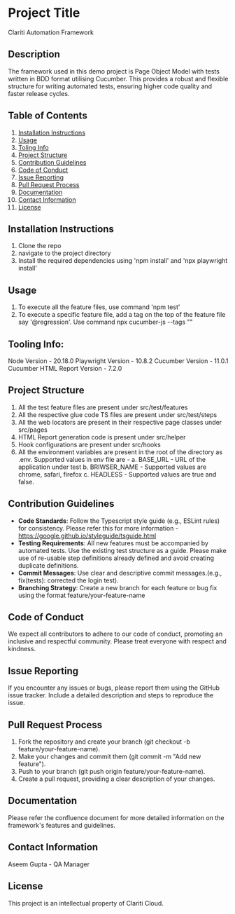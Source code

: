 # Project Title
Clariti Automation Framework

## Description
The framework used in this demo project is Page Object Model with tests written in BDD format utilising Cucumber. This provides a robust and flexible structure for writing automated tests, ensuring higher code quality and faster release cycles.

## Table of Contents
1. [Installation Instructions](#installation-instructions)
2. [Usage](#usage)
3. [Toling Info](#tooling-info)
4. [Project Structure](#project-structure)
5. [Contribution Guidelines](#contribution-guidelines)
6. [Code of Conduct](#code-of-conduct)
7. [Issue Reporting](#issue-reporting)
8. [Pull Request Process](#pull-request-process)
9. [Documentation](#documentation)
10. [Contact Information](#contact-information)
11. [License](#license)

## Installation Instructions
1. Clone the repo
2. navigate to the project directory
3. Install the required dependencies using 'npm install' and 'npx playwright install'

## Usage
1. To execute all the feature files, use command 'npm test'
2. To execute a specific feature file, add a tag on the top of the feature file say '@regression'. Use command npx cucumber-js --tags "<TagName>"  

## Tooling Info:
Node Version - 20.18.0
Playwright Version - 10.8.2
Cucumber Version - 11.0.1
Cucumber HTML Report Version - 7.2.0

## Project Structure
1. All the test feature files are present under src/test/features
2. All the respective glue code TS files are present under src/test/steps
3. All the web locators are present in their respective page classes under src/pages
4. HTML Report generation code is present under src/helper
5. Hook configurations are present under src/hooks
6. All the environment variables are present in the root of the directory as .env. Supported values in env file are - 
 a. BASE_URL - URL of the application under test
 b. BRIWSER_NAME - Supported values are chrome, safari, firefox
 c. HEADLESS - Supported values are true and false. 

## Contribution Guidelines
- **Code Standards**: Follow the Typescript style guide (e.g., ESLint rules) for consistency. Please refer this for more information - https://google.github.io/styleguide/tsguide.html
- **Testing Requirements**: All new features must be accompanied by automated tests. Use the existing test structure as a guide. Please make use of re-usable step definitions already defined and avoid creating duplicate definitions.
- **Commit Messages**: Use clear and descriptive commit messages.(e.g., fix(tests): corrected the login test).
- **Branching Strategy**: Create a new branch for each feature or bug fix using the format feature/your-feature-name

## Code of Conduct
We expect all contributors to adhere to our code of conduct, promoting an inclusive and respectful community. Please treat everyone with respect and kindness.

## Issue Reporting
If you encounter any issues or bugs, please report them using the GitHub issue tracker. Include a detailed description and steps to reproduce the issue.

## Pull Request Process
1. Fork the repository and create your branch (git checkout -b feature/your-feature-name).
2. Make your changes and commit them (git commit -m "Add new feature").
3. Push to your branch (git push origin feature/your-feature-name).
4. Create a pull request, providing a clear description of your changes.

## Documentation
Please refer the confluence document for more detailed information on the framework's features and guidelines.

## Contact Information
Aseem Gupta - QA Manager

## License
This project is an intellectual property of Clariti Cloud.